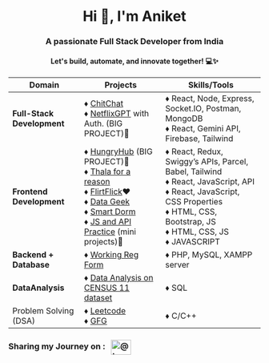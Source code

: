 <h1 align="center">Hi 👋, I'm Aniket</h1>
<h3 align="center">A passionate Full Stack Developer from India</h3>
<h4 align="center">Let's build, automate, and innovate together! 💻✨</h4>


| Domain                                        | Projects                                                                                              | Skills/Tools |
|--------------------------                     |-------------------------------------------------------                                                | ---------------
| **Full-Stack Development**                        | ♦ [ChitChat](https://github.com/aniketsinha2002/ChitChat) <br>  ♦ [NetflixGPT](https://github.com/aniketsinha2002/NetflixGPT) with Auth. (BIG PROJECT)🚀                          | ♦ React, Node, Express, Socket.IO, Postman, MongoDB <br> ♦ React, Gemini API, Firebase, Tailwind
| **Frontend Development**                          | ♦ [HungryHub](https://github.com/aniketsinha2002/HungryHub) (BIG PROJECT)🚀 <br> ♦ [Thala for a reason](https://github.com/aniketsinha2002/Thala-For-A-Reason)  <br> ♦ [FlirtFlick](https://github.com/aniketsinha2002/FlirtFlick)❤️ <br> ♦ [Data Geek](https://github.com/aniketsinha2002/DataGeek)   <br> ♦ [Smart Dorm](https://github.com/aniketsinha2002/smartdorm.github.io) <br> ♦ [JS and API Practice](https://github.com/aniketsinha2002/Javascript-and-API-practices) (mini projects)🐛 |  ♦ React, Redux, Swiggy’s APIs, Parcel, Babel, Tailwind <br> ♦ React, JavaScript, API <br> ♦ React, JavaScript, CSS Properties <br> ♦ HTML, CSS, Bootstrap, JS <br> ♦ HTML, CSS, JS <br> ♦ JAVASCRIPT 
| **Backend + Database**                            | ♦ [Working Reg Form](https://github.com/aniketsinha2002/Working-Registration-Form)  | ♦ PHP, MySQL, XAMPP server
| **DataAnalysis**                                  | ♦ [Data Analysis on CENSUS 11 dataset](https://github.com/aniketsinha2002/SQL_Data_Analysis_CENSUS2011)    | ♦ SQL 
| Problem Solving (DSA)                                  | ♦ [Leetcode](https://leetcode.com/aniketsinha2002/)  <br> ♦ [GFG](https://auth.geeksforgeeks.org/user/decodersinha)                                                                                  | ♦ C/C++


<h3 align="left">
Sharing my Journey on :
&nbsp;&nbsp;<a href="https://twitter.com/Aniket_16May" target="blank"><img align="center" src="https://raw.githubusercontent.com/rahuldkjain/github-profile-readme-generator/master/src/images/icons/Social/twitter.svg" alt="@truptimane9" height="30" width="40" /></a>
</h3>
